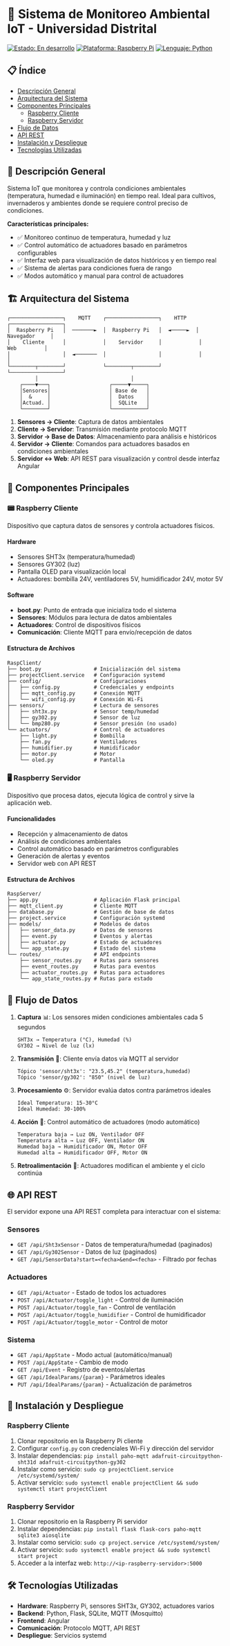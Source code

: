 # 🌱 Sistema de Monitoreo Ambiental IoT - Universidad Distrital

[![Estado: En desarrollo](https://img.shields.io/badge/Estado-En%20Desarrollo-yellow)]()
[![Plataforma: Raspberry Pi](https://img.shields.io/badge/Plataforma-Raspberry%20Pi-C51A4A)]()
[![Lenguaje: Python](https://img.shields.io/badge/Lenguaje-Python-blue)]()

## 📋 Índice

- [Descripción General](#-descripción-general)
- [Arquitectura del Sistema](#-arquitectura-del-sistema)
- [Componentes Principales](#-componentes-principales)
  - [Raspberry Cliente](#-raspberry-cliente)
  - [Raspberry Servidor](#-raspberry-servidor)
- [Flujo de Datos](#-flujo-de-datos)
- [API REST](#-api-rest)
- [Instalación y Despliegue](#-instalación-y-despliegue)
- [Tecnologías Utilizadas](#-tecnologías-utilizadas)

## 🎯 Descripción General

Sistema IoT que monitorea y controla condiciones ambientales (temperatura, humedad e iluminación) en tiempo real. Ideal para cultivos, invernaderos y ambientes donde se requiere control preciso de condiciones.

**Características principales:**
- ✅ Monitoreo continuo de temperatura, humedad y luz
- ✅ Control automático de actuadores basado en parámetros configurables
- ✅ Interfaz web para visualización de datos históricos y en tiempo real
- ✅ Sistema de alertas para condiciones fuera de rango
- ✅ Modos automático y manual para control de actuadores

## 🏗️ Arquitectura del Sistema

```
┌─────────────────┐    MQTT    ┌─────────────────┐    HTTP    ┌─────────────────┐
│  Raspberry Pi   │  ───────►  │  Raspberry Pi   │  ◄─────►  │   Navegador     │
│    Cliente      │            │    Servidor     │            │     Web         │
│                 │  ◄───────  │                 │            │                 │
└────────┬────────┘            └────────┬────────┘            └─────────────────┘
         │                              │
    ┌────▼───┐                   ┌─────▼─────┐
    │Sensores│                   │ Base de   │
    │  &     │                   │  Datos    │
    │Actuad. │                   │  SQLite   │
    └────────┘                   └───────────┘
```

1. **Sensores → Cliente**: Captura de datos ambientales
2. **Cliente → Servidor**: Transmisión mediante protocolo MQTT
3. **Servidor → Base de Datos**: Almacenamiento para análisis e históricos
4. **Servidor → Cliente**: Comandos para actuadores basados en condiciones ambientales
5. **Servidor ↔ Web**: API REST para visualización y control desde interfaz Angular

## 🧩 Componentes Principales

### 📟 Raspberry Cliente

Dispositivo que captura datos de sensores y controla actuadores físicos.

#### Hardware
- Sensores SHT3x (temperatura/humedad)
- Sensores GY302 (luz)
- Pantalla OLED para visualización local
- Actuadores: bombilla 24V, ventiladores 5V, humidificador 24V, motor 5V

#### Software
- **boot.py**: Punto de entrada que inicializa todo el sistema
- **Sensores**: Módulos para lectura de datos ambientales
- **Actuadores**: Control de dispositivos físicos
- **Comunicación**: Cliente MQTT para envío/recepción de datos

#### Estructura de Archivos
```
RaspClient/
├── boot.py                 # Inicialización del sistema
├── projectClient.service   # Configuración systemd 
├── config/                 # Configuraciones
│   ├── config.py           # Credenciales y endpoints
│   ├── mqtt_config.py      # Conexión MQTT
│   └── wifi_config.py      # Conexión Wi-Fi
├── sensors/                # Lectura de sensores
│   ├── sht3x.py            # Sensor temp/humedad
│   ├── gy302.py            # Sensor de luz
│   └── bmp280.py           # Sensor presión (no usado)
└── actuators/              # Control de actuadores
    ├── light.py            # Bombilla
    ├── fan.py              # Ventiladores
    ├── humidifier.py       # Humidificador
    ├── motor.py            # Motor
    └── oled.py             # Pantalla
```

### 🖥️ Raspberry Servidor

Dispositivo que procesa datos, ejecuta lógica de control y sirve la aplicación web.

#### Funcionalidades
- Recepción y almacenamiento de datos
- Análisis de condiciones ambientales
- Control automático basado en parámetros configurables
- Generación de alertas y eventos
- Servidor web con API REST

#### Estructura de Archivos
```
RaspServer/
├── app.py                  # Aplicación Flask principal
├── mqtt_client.py          # Cliente MQTT
├── database.py             # Gestión de base de datos
├── project.service         # Configuración systemd
├── models/                 # Modelos de datos
│   ├── sensor_data.py      # Datos de sensores
│   ├── event.py            # Eventos y alertas
│   ├── actuator.py         # Estado de actuadores
│   └── app_state.py        # Estado del sistema
└── routes/                 # API endpoints
    ├── sensor_routes.py    # Rutas para sensores
    ├── event_routes.py     # Rutas para eventos
    ├── actuator_routes.py  # Rutas para actuadores
    └── app_state_routes.py # Rutas para estado
```

## 🔄 Flujo de Datos

1. **Captura** 📊: Los sensores miden condiciones ambientales cada 5 segundos
   ```
   SHT3x → Temperatura (°C), Humedad (%)
   GY302 → Nivel de luz (lx)
   ```

2. **Transmisión** 📡: Cliente envía datos vía MQTT al servidor
   ```
   Tópico 'sensor/sht3x': "23.5,45.2" (temperatura,humedad)
   Tópico 'sensor/gy302': "850" (nivel de luz)
   ```

3. **Procesamiento** ⚙️: Servidor evalúa datos contra parámetros ideales
   ```
   Ideal Temperatura: 15-30°C
   Ideal Humedad: 30-100%
   ```

4. **Acción** 🔌: Control automático de actuadores (modo automático)
   ```
   Temperatura baja → Luz ON, Ventilador OFF
   Temperatura alta → Luz OFF, Ventilador ON
   Humedad baja → Humidificador ON, Motor OFF
   Humedad alta → Humidificador OFF, Motor ON
   ```

5. **Retroalimentación** 🔁: Actuadores modifican el ambiente y el ciclo continúa

## 🌐 API REST

El servidor expone una API REST completa para interactuar con el sistema:

### Sensores
- `GET /api/Sht3xSensor` - Datos de temperatura/humedad (paginados)
- `GET /api/Gy302Sensor` - Datos de luz (paginados)
- `GET /api/SensorData?start=<fecha>&end=<fecha>` - Filtrado por fechas

### Actuadores
- `GET /api/Actuator` - Estado de todos los actuadores
- `POST /api/Actuator/toggle_light` - Control de iluminación
- `POST /api/Actuator/toggle_fan` - Control de ventilación
- `POST /api/Actuator/toggle_humidifier` - Control de humidificador
- `POST /api/Actuator/toggle_motor` - Control de motor

### Sistema
- `GET /api/AppState` - Modo actual (automático/manual)
- `POST /api/AppState` - Cambio de modo
- `GET /api/Event` - Registro de eventos/alertas
- `GET /api/IdealParams/{param}` - Parámetros ideales
- `PUT /api/IdealParams/{param}` - Actualización de parámetros

## 🚀 Instalación y Despliegue

### Raspberry Cliente
1. Clonar repositorio en la Raspberry Pi cliente
2. Configurar `config.py` con credenciales Wi-Fi y dirección del servidor
3. Instalar dependencias: `pip install paho-mqtt adafruit-circuitpython-sht31d adafruit-circuitpython-gy302`
4. Instalar como servicio: `sudo cp projectClient.service /etc/systemd/system/`
5. Activar servicio: `sudo systemctl enable projectClient && sudo systemctl start projectClient`

### Raspberry Servidor
1. Clonar repositorio en la Raspberry Pi servidor
2. Instalar dependencias: `pip install flask flask-cors paho-mqtt sqlite3 aiosqlite`
3. Instalar como servicio: `sudo cp project.service /etc/systemd/system/`
4. Activar servicio: `sudo systemctl enable project && sudo systemctl start project`
5. Acceder a la interfaz web: `http://<ip-raspberry-servidor>:5000`

## 🛠️ Tecnologías Utilizadas

- **Hardware**: Raspberry Pi, sensores SHT3x, GY302, actuadores varios
- **Backend**: Python, Flask, SQLite, MQTT (Mosquitto)
- **Frontend**: Angular
- **Comunicación**: Protocolo MQTT, API REST
- **Despliegue**: Servicios systemd

